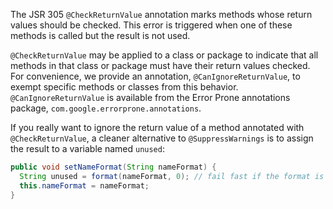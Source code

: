 The JSR 305 `@CheckReturnValue` annotation marks methods whose return values
should be checked.  This error is triggered when one of these methods is called
but the result is not used.

`@CheckReturnValue` may be applied to a class or package to indicate that all
methods in that class or package must have their return values checked.  For
convenience, we provide an annotation, `@CanIgnoreReturnValue`, to exempt
specific methods or classes from this behavior.  `@CanIgnoreReturnValue` is
available from the Error Prone annotations package,
`com.google.errorprone.annotations`.

If you really want to ignore the return value of a method annotated with
`@CheckReturnValue`, a cleaner alternative to `@SuppressWarnings` is to assign
the result to a variable named `unused`:

```java
public void setNameFormat(String nameFormat) {
  String unused = format(nameFormat, 0); // fail fast if the format is bad or null
  this.nameFormat = nameFormat;
}
```

